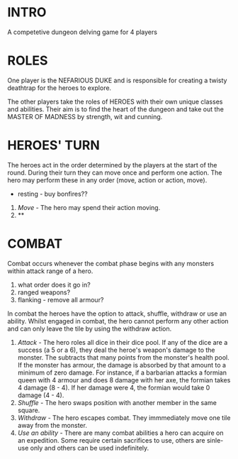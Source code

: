 # INTRO

A competetive dungeon delving game for 4 players

# ROLES

One player is the NEFARIOUS DUKE and is responsible for creating a twisty
deathtrap for the heroes to explore.

The other players take the roles of HEROES with their own unique classes
and abilities. Their aim is to find the heart of the dungeon and take out
the MASTER OF MADNESS by strength, wit and cunning.

# HEROES' TURN

The heroes act in the order determined by the players at the start of the round. During their turn they can move once and perform one action. The hero may perform these in any order (move, action or action, move).

* resting - buy bonfires??

1. *Move* - The hero may spend their action moving.
1. **

# COMBAT

Combat occurs whenever the combat phase begins with any monsters within attack range of a hero.

1. what order does it go in?
1. ranged weapons?
1. flanking - remove all armour?

In combat the heroes have the option to attack, shuffle, withdraw or use an ability. Whilst engaged in combat, the hero cannot perform any other action and can only leave the tile by using the withdraw action.

1. *Attack* - The hero roles all dice in their dice pool. If any of the dice are a success (a 5 or a 6), they deal the heroe's weapon's damage to the monster. The <DM> subtracts that many points from the monster's health pool. If the monster has armour, the damage is absorbed by that amount to a minimum of zero damage. For instance, if a barbarian attacks a formian queen with 4 armour and does 8 damage with her axe, the formian takes 4 damage (8 - 4). If her damage were 4, the formian would take 0 damage (4 - 4).
1. *Shuffle* - The hero swaps position with another member in the same square.
1. *Withdraw* - The hero escapes combat. They immmediately move one tile away from the monster.
1. *Use an ability* - There are many combat abilities a hero can acquire on an expedition. Some require certain sacrifices to use, others are sinle-use only and others can be used indefinitely. 